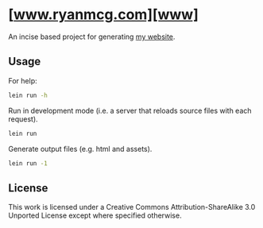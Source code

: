 # [www.ryanmcg.com][www]

An incise based project for generating [my website][www].

## Usage

For help:

```bash
lein run -h
```

Run in development mode (i.e. a server that reloads source files with each
request).
```bash
lein run
```

Generate output files (e.g. html and assets).
```bash
lein run -1
```

## License

This work is licensed under a Creative Commons Attribution-ShareAlike 3.0
Unported License except where specified otherwise.

[www]: http://www.ryanmcg.com
